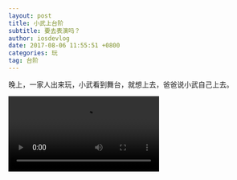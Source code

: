 ```yaml
---
layout: post
title: 小武上台阶
subtitle: 要去表演吗？
author: iosdevlog
date: 2017-08-06 11:55:51 +0800
categories: 玩
tag: 台阶
---
```


晚上，一家人出来玩，小武看到舞台，就想上去，爸爸说小武自己上去。

<video controls="controls">
  <source src="https://firebasestorage.googleapis.com/v0/b/growth15-a8c59.appspot.com/o/2017%2F08%2F06%2Fstage.mp4?alt=media&token=b143eaeb-e837-42eb-9c00-5c9196599823" type="video/mp4">
您的浏览器不支持播放视频
</video>
